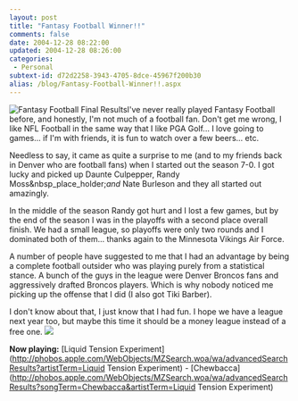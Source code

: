 ```yaml
---
layout: post
title: "Fantasy Football Winner!!"
comments: false
date: 2004-12-28 08:22:00
updated: 2004-12-28 08:26:00
categories:
 - Personal
subtext-id: d72d2258-3943-4705-8dce-45967f200b30
alias: /blog/Fantasy-Football-Winner!!.aspx
---
```



![Fantasy Football Final Results](http://www.peterprovost.org/Files/Fantasy_20Football_20Final_20Results.png)I've never really played Fantasy Football before, and honestly, I'm not much of a football fan. Don't get me wrong, I like NFL Football in the same way that I like PGA Golf... I love going to games... if I'm with friends, it is fun to watch over a few beers... etc.

Needless to say, it came as quite a surprise to me (and to my friends back in Denver who are football fans) when I started out the season 7-0. I got lucky and picked up Daunte Culpepper, Randy Moss&nbsp_place_holder;_and_ Nate Burleson and they all started out amazingly.

In the middle of the season Randy got hurt and I lost a few games, but by the end of the season I was in the playoffs with a second place overall finish. We had a small league, so playoffs were only two rounds and I dominated both of them... thanks again to the Minnesota Vikings Air Force.

A number of people have suggested to me that I had an advantage by being a complete football outsider who was playing purely from a statistical stance. A bunch of the guys in the league were Denver Broncos fans and aggressively drafted Broncos players. Which is why nobody noticed me picking up the offense that I did (I also got Tiki Barber).

I don't know about that, I just know that I had fun. I hope we have a league next year too, but maybe this time it should be a money league instead of a free one. ![](http://www.peterprovost.org/Files/smile3.gif)

**Now playing:** [Liquid Tension Experiment](http://phobos.apple.com/WebObjects/MZSearch.woa/wa/advancedSearchResults?artistTerm=Liquid Tension Experiment) - [Chewbacca](http://phobos.apple.com/WebObjects/MZSearch.woa/wa/advancedSearchResults?songTerm=Chewbacca&artistTerm=Liquid Tension Experiment)
